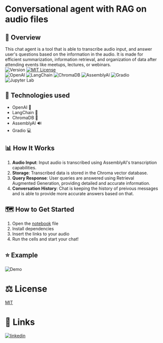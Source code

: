 # Conversational agent with RAG on audio files

## :rocket: Overview
This chat agent is a tool that is able to transcribe audio input, and answer user's questions based on the information in the audio. It is made for efficient summarization, information retrieval, and organization of data after attending events like meetups, lectures, or webinars.\
![Version](https://img.shields.io/badge/Version-1.0-blue.svg)
[![MIT License](https://img.shields.io/badge/License-MIT-green.svg)](https://choosealicense.com/licenses/mit/) \
![OpenAI](https://img.shields.io/badge/OpenAI-gpt3.5_turbo-F96854)
![LangChain](https://img.shields.io/badge/LangChain-0.0.316-4BC51D)
![ChromaDB](https://img.shields.io/badge/ChromaDB-0.4.15-7755CC)
![AssemblyAI](https://img.shields.io/badge/AssemblyAI-0.19.0-58A6FF)
![Gradio](https://img.shields.io/badge/Gradio-4.5.0-FF6F61)
![Jupyter Lab](https://img.shields.io/badge/Jupyter%20Lab-IDE-F37626)

## :toolbox: Technologies used
- OpenAI :robot:
- LangChain :link:
- ChromaDB :floppy_disk:
- AssemblyAI :loud_sound:
- Gradio :computer:
  
## :bar_chart: How It Works
1. **Audio Input**: Input audio is transcribed using AssemblyAI's transcription capabilities.
2. **Storage**: Transcribed data is stored in the Chroma vector database.
3. **Query Response**: User queries are answered using Retrieval Augmented Generation, providing detailed and accurate information.
4. **Conversation History**: Chat is keeping the history of preivous messages and is able to provide more accurate answers based on that.

## :world_map: How to Get Started
1. Open the [notebook](https://github.com/Logisx/audio-conversational-agent/audio_conversational_agent.ipynb) file
2. Install dependencies
3. Insert the links to your audio
4. Run the cells and start your chat!

## :star: Example
![Demo](https://github.com/Logisx/audio-conversational-agent/assets/chat_showcase.gif?raw=true)

# ⚖️ License

[MIT](https://choosealicense.com/licenses/mit/)


# 🔗 Links
[![linkedin](https://img.shields.io/badge/linkedin-0A66C2?style=for-the-badge&logo=linkedin&logoColor=white)](https://www.linkedin.com/in/aleksandrshishkov)